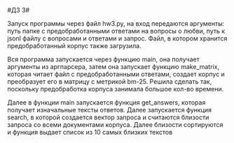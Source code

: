 #ДЗ 3#

Запуск программы через файл hw3.py, на вход передаются аргументы: путь папке с предобработанными ответами на вопросы о любви, путь к jsonl файлу с вопросами и ответами и запрос. 
Файл, в котором хранится предобработанный корпус также загрузила.

Вся программа запускается через функцию main, она получает аргументы из аргпарсера, затем она запускает функцию make_matrix, которая читает файл с предобработанными ответами, создает корпус и преобразует его в матрицу c метрикой bm-25. Решила сделать так, поскольку предобработка корпуса занимала большое кол-во времени. 

Далее в функции main запускается функция get_answers, которая получает изначальные тексты ответов.
Далее запускается функция search, в которой создается вектор запроса и считаются близости запроса со всеми документами корпуса. Далее близости сортируются и функция выдает список из 10 самых близких текстов
